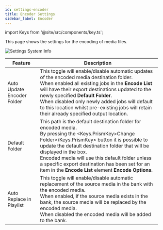 ```yaml
---
id: settings-encoder
title: Encoder Settings
sidebar_label: Encoder
---
```

import Keys from '@site/src/components/key.ts';

This page shows the settings for the encoding of media files.

![Settings System Info](/prismdocs/images/player-settings-encoder.png)

<!--

|  Feature  |   Description   |
|-------------|-----------------|
| Auto Update Encoder Folder   |  This toggle will enable/disable automatic updates of the encoded media destination folder. <br /> When enabled all existing jobs in the **Encode List** will have their export destinations updated to the newly specified **Default Folder**.  <br /> When disabled only newly added jobs will default to this location whilst pre-existing jobs will retain their already specified output location. |
| Default Folder |  This path is the default destination folder for encoded media. <br />By pressing the <Keys.PrismKey>Change Folder</Keys.PrismKey> button it is possible to update the default destination folder that will be displayed in the box. <br /> Encoded media will use this default folder unless a specific export destination has been set for an item in the **Encode List** element **Encode Options**. |
| Auto Replace in Playlist | This toggle will enable/disable automatic replacement of the source media in the **Related Bank** with the encoded media. <br /> When enabled, if the source media exists in the selected **Related Bank**, the source media will be replaced by the encoded media. <br /> When disabled the encoded media will be added to the selected **Related Bank** if this has been specified. |

-->

<!--
|  Feature  |   Description   |
|-------------|-----------------|
| Auto Update Encoder Folder   |  This toggle will enable/disable automatic updates of the encoded media destination folder. <br /> When enabled all existing jobs in the **Encode List** will have their export destinations updated to the newly specified **Default Folder**.  <br /> When disabled only newly added jobs will default to this location whilst pre-existing jobs will retain their already specified output location. |
| Default Folder |  This path is the default destination folder for encoded media. <br />By pressing the <Keys.PrismKey>Change Folder</Keys.PrismKey> button it is possible to update the default destination folder that will be displayed in the box. <br /> Encoded media will use this default folder unless a specific export destination has been set for an item in the **Encode List** element **Encode Options**. |
| Auto Replace in Playlist | This toggle will enable/disable automatic replacement of the source media in the bank with the encoded media. <br /> When enabled, if the source media exists in the bank, the source media will be replaced by the encoded media. <br /> When disabled the encoded media will be added to the bank. |
-->


|  Feature  |   Description   |
|-------------|-----------------|
| Auto Update Encoder Folder   |  This toggle will enable/disable automatic updates of the encoded media destination folder. <br /> When enabled all existing jobs in the **Encode List** will have their export destinations updated to the newly specified **Default Folder**.  <br /> When disabled only newly added jobs will default to this location whilst pre-existing jobs will retain their already specified output location. |
| Default Folder |  This path is the default destination folder for encoded media. <br />By pressing the <Keys.PrismKey>Change Folder</Keys.PrismKey> button it is possible to update the default destination folder that will be displayed in the box. <br /> Encoded media will use this default folder unless a specific export destination has been set for an item in the **Encode List** element **Encode Options**. |
| Auto Replace in Playlist | This toggle will enable/disable automatic replacement of the source media in the bank with the encoded media. <br /> When enabled, if the source media exists in the bank, the source media will be replaced by the encoded media. <br /> When disabled the encoded media will be added to the bank. |
